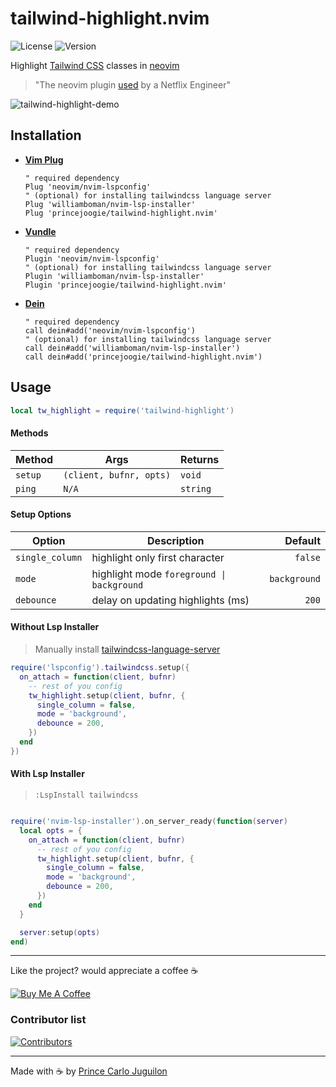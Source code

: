 # tailwind-highlight.nvim

![License](https://img.shields.io/badge/license-GPL2-brightgreen?style=flat)
![Version](https://img.shields.io/github/v/release/princejoogie/tailwind-highlight.nvim?color=%2349C31B)

Highlight [Tailwind CSS](https://tailwindcss.com/) classes in [neovim](https://neovim.io/)

> "The neovim plugin [used](https://github.com/bautistaaa/dotfiles/blob/d53f8d0fe4b226e90bcbfcecc8ceea6a270ccd1c/nvim/lua/trash/plugins.lua#L65) by a Netflix Engineer"

<!-- ![preview](./assets/tw_highlight.png) -->
![tailwind-highlight-demo](https://user-images.githubusercontent.com/47204120/161472735-55e9b976-99c4-4151-b4ce-437659125c12.jpg)

## Installation

- **[Vim Plug](https://github.com/junegunn/vim-plug)**

  ```vim
  " required dependency
  Plug 'neovim/nvim-lspconfig'
  " (optional) for installing tailwindcss language server
  Plug 'williamboman/nvim-lsp-installer'
  Plug 'princejoogie/tailwind-highlight.nvim'
  ```

- **[Vundle](https://github.com/VundleVim/Vundle.vim)**

  ```vim
  " required dependency
  Plugin 'neovim/nvim-lspconfig'
  " (optional) for installing tailwindcss language server
  Plugin 'williamboman/nvim-lsp-installer'
  Plugin 'princejoogie/tailwind-highlight.nvim'
  ```

- **[Dein](https://github.com/Shougo/dein.vim)**
  ```vim
  " required dependency
  call dein#add('neovim/nvim-lspconfig')
  " (optional) for installing tailwindcss language server
  call dein#add('williamboman/nvim-lsp-installer')
  call dein#add('princejoogie/tailwind-highlight.nvim')
  ```

## Usage

```lua
local tw_highlight = require('tailwind-highlight')
```

#### Methods

| Method  | Args                    | Returns  |
| ------- | ----------------------- | -------- |
| `setup` | `(client, bufnr, opts)` | `void`   |
| `ping`  | `N/A`                   | `string` |

#### Setup Options

| Option          | Description                               |      Default |
| --------------- | ----------------------------------------- | -----------: |
| `single_column` | highlight only first character            |      `false` |
| `mode`          | highlight mode `foreground \| background` | `background` |
| `debounce`      | delay on updating highlights (ms)         |        `200` |

#### Without Lsp Installer

> Manually install [tailwindcss-language-server](https://www.npmjs.com/package/@tailwindcss/language-server)

```lua
require('lspconfig').tailwindcss.setup({
  on_attach = function(client, bufnr)
    -- rest of you config
    tw_highlight.setup(client, bufnr, {
      single_column = false,
      mode = 'background',
      debounce = 200,
    })
  end
})
```

#### With Lsp Installer

> `:LspInstall tailwindcss`

```lua

require('nvim-lsp-installer').on_server_ready(function(server)
  local opts = {
    on_attach = function(client, bufnr)
      -- rest of you config
      tw_highlight.setup(client, bufnr, {
        single_column = false,
        mode = 'background',
        debounce = 200,
      })
    end
  }

  server:setup(opts)
end)
```

---

Like the project? would appreciate a coffee ☕

[![Buy Me A Coffee](https://www.buymeacoffee.com/assets/img/custom_images/orange_img.png)](https://www.buymeacoffee.com/princejoogie)

### Contributor list

[![Contributors](https://contrib.rocks/image?repo=princejoogie/tailwind-highlight.nvim)](https://github.com/princejoogie/tailwind-highlight.nvim/graphs/contributors)

---

Made with ☕ by [Prince Carlo Juguilon][portfolio]

[portfolio]: https://princecaarlo.tech/
[github]: https://github.com/princejoogie/
[twitter]: https://twitter.com/princecaarlo/
[instagram]: https://www.instagram.com/princecaarlo/
[linkedin]: https://www.linkedin.com/in/princejoogie/
